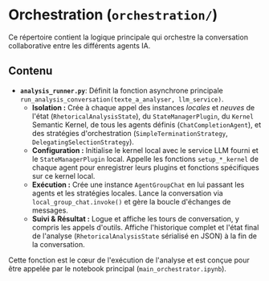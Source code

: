 # Orchestration (`orchestration/`)

Ce répertoire contient la logique principale qui orchestre la conversation collaborative entre les différents agents IA.

## Contenu

* **`analysis_runner.py`**: Définit la fonction asynchrone principale `run_analysis_conversation(texte_a_analyser, llm_service)`.
    * **Isolation :** Crée à chaque appel des instances *locales* et *neuves* de l'état (`RhetoricalAnalysisState`), du `StateManagerPlugin`, du `Kernel` Semantic Kernel, de tous les agents définis (`ChatCompletionAgent`), et des stratégies d'orchestration (`SimpleTerminationStrategy`, `DelegatingSelectionStrategy`).
    * **Configuration :** Initialise le kernel local avec le service LLM fourni et le `StateManagerPlugin` local. Appelle les fonctions `setup_*_kernel` de chaque agent pour enregistrer leurs plugins et fonctions spécifiques sur ce kernel local.
    * **Exécution :** Crée une instance `AgentGroupChat` en lui passant les agents et les stratégies locales. Lance la conversation via `local_group_chat.invoke()` et gère la boucle d'échanges de messages.
    * **Suivi & Résultat :** Logue et affiche les tours de conversation, y compris les appels d'outils. Affiche l'historique complet et l'état final de l'analyse (`RhetoricalAnalysisState` sérialisé en JSON) à la fin de la conversation.

Cette fonction est le cœur de l'exécution de l'analyse et est conçue pour être appelée par le notebook principal (`main_orchestrator.ipynb`).